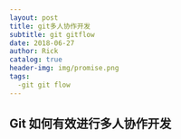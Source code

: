 ```yaml
---
layout: post
title: git多人协作开发
subtitle: git gitflow
date: 2018-06-27
author: Rick
catalog: true
header-img: img/promise.png
tags:
  -git git flow
---
```


## Git 如何有效进行多人协作开发
